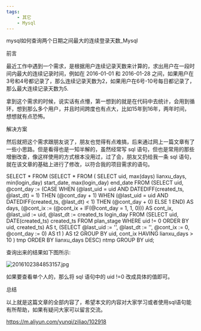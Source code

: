 ```yaml
---
tags:
    - 其它
    - Mysql
---
```


mysql如何查询两个日期之间最大的连续登录天数_Mysql

前言

最近工作中遇到一个需求，是根据用户连续记录天数来计算的，求出用户在一段时间内最大的连续记录时间，例如在 2016-01-01 和 2016-01-28 之间，如果用户在3号和4号都记录了，那么连续记录天数为2，如果用户在6号-10号每日都记录了，那么最大连续记录天数为5.

拿到这个需求的时候，说实话有点懵，第一想到的就是在代码中去统计，会用到循环，想到那么多个用户，并且时间跨度也有点大，比如15年到16年，两年时间，想想就有点恐怖。

解决方案

然后就把这个需求跟朋友说了，朋友也觉得有点难搞，后来通过网上一篇文章有了一些小思路。但是看得也是一知半解的，虽然经常写 sql 语句，但也是常用的那些增删改查，像这样使用的方式根本没用过，过了会，朋友又扔给我一条 sql 语句，就在该文章的基础上进行了修改，以符合我的项目需求的语句。

SELECT *
FROM (SELECT *
   FROM (
       SELECT
        uid,
        max(days)   lianxu_days,
        min(login_day) start_date,
        max(login_day) end_date
       FROM (SELECT
           uid,
           @cont_day :=
           (CASE
           WHEN (@last_uid = uid AND DATEDIFF(created_ts, @last_dt) = 1)
            THEN
             (@cont_day + 1)
           WHEN (@last_uid = uid AND DATEDIFF(created_ts, @last_dt) < 1)
            THEN
             (@cont_day + 0)
           ELSE
            1
           END)                       AS days,
           (@cont_ix := (@cont_ix + IF(@cont_day = 1, 1, 0))) AS cont_ix,
           @last_uid := uid,
           @last_dt := created_ts                login_day
          FROM (SELECT
              uid,
              DATE(created_ts) created_ts
             FROM plan_stage
             WHERE uid != 0
             ORDER BY uid, created_ts) AS t,
           (SELECT
            @last_uid := '',
            @last_dt := '',
            @cont_ix := 0,
            @cont_day := 0) AS t1
         ) AS t2
       GROUP BY uid, cont_ix
       HAVING lianxu_days > 10
      ) tmp
   ORDER BY lianxu_days DESC) ntmp
GROUP BY uid;

查询出来的结果如下图所示:

![2016102384853157.jpg](https://yunqi-tech.oss-cn-hangzhou.aliyuncs.com/2016102384853157.jpg?x-oss-process=image/watermark,image_aW1wb3J0LmpwZw==,g_se,x_1,y_1)

如果要查看单个人的，那么将 sql 语句中的 uid !=0 改成具体的值即可。

总结

以上就是这篇文章的全部内容了，希望本文的内容对大家学习或者使用sql语句能有所帮助，如果有疑问大家可以留言交流。



https://m.aliyun.com/yunqi/ziliao/102918

